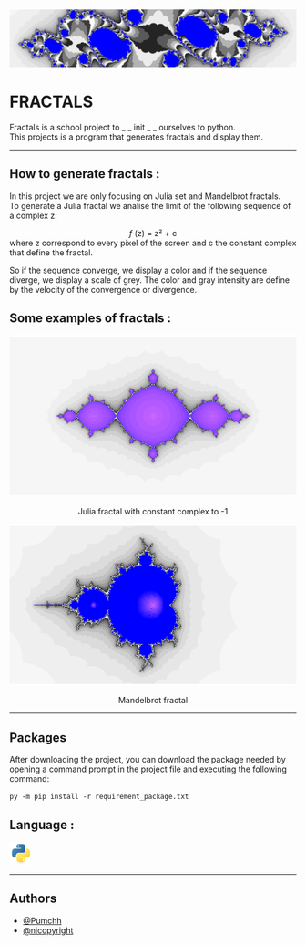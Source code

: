 
![Logo](readme_img/Logo_Julia.png)

# FRACTALS

Fractals is a school project to _ _ init _ _ ourselves to python.  
This projects is a program that generates fractals and display them.

---

## How to generate fractals :
In this project we are only focusing on Julia set and Mandelbrot fractals.  
To generate a Julia fractal we analise the limit of the following sequence of a complex z:  
<div align="center">
    <em>f</em> (z) = z² + c
</div>
where z correspond to every pixel of the screen and c the constant complex 
that define the fractal.

So if the sequence converge, we display a color and if the sequence diverge, we display a scale of grey.
The color and gray intensity are define by the velocity of the convergence or divergence.

## Some examples of fractals :
![example julia](readme_img/Julia.png)

<div align="center">
  Julia fractal with constant complex to -1
</div>


![example mandelbrot](readme_img/Mandelbrot.png)

<div align="center">
  Mandelbrot fractal
</div>

 ---
## Packages 
After downloading the project,
you can download the package needed by 
opening a command prompt in the 
project file and executing the 
following command:
``` 
py -m pip install -r requirement_package.txt
```
 ## Language :

<p align="left"> <a href="https://www.python.org" target="_blank" rel="noreferrer"> <img src="https://raw.githubusercontent.com/devicons/devicon/master/icons/python/python-original.svg" alt="python" width="40" height="40"/> </a> </p>

---
## Authors

- [@Pumchh](https://www.github.com/Pumchh)
- [@nicopyright](https://www.github.com/nicopyright)

